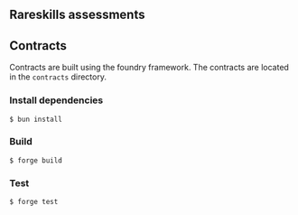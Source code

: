 ## Rareskills assessments

## Contracts

Contracts are built using the foundry framework. The contracts are located in the `contracts` directory.

### Install dependencies

```shell
$ bun install
```

### Build

```shell
$ forge build
```

### Test

```shell
$ forge test
```

